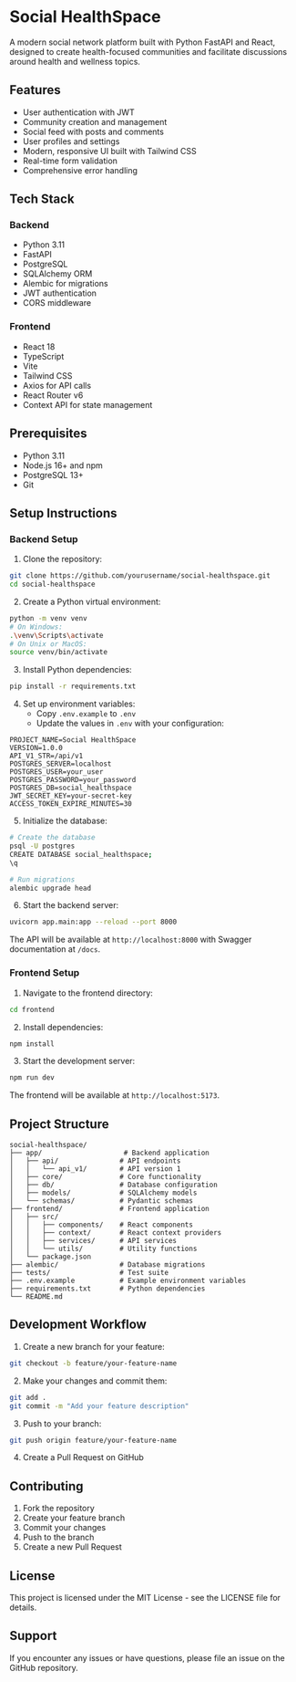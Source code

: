 # Social HealthSpace

A modern social network platform built with Python FastAPI and React, designed to create health-focused communities and facilitate discussions around health and wellness topics.

## Features

- User authentication with JWT
- Community creation and management
- Social feed with posts and comments
- User profiles and settings
- Modern, responsive UI built with Tailwind CSS
- Real-time form validation
- Comprehensive error handling

## Tech Stack

### Backend
- Python 3.11
- FastAPI
- PostgreSQL
- SQLAlchemy ORM
- Alembic for migrations
- JWT authentication
- CORS middleware

### Frontend
- React 18
- TypeScript
- Vite
- Tailwind CSS
- Axios for API calls
- React Router v6
- Context API for state management

## Prerequisites

- Python 3.11
- Node.js 16+ and npm
- PostgreSQL 13+
- Git

## Setup Instructions

### Backend Setup

1. Clone the repository:
```bash
git clone https://github.com/yourusername/social-healthspace.git
cd social-healthspace
```

2. Create a Python virtual environment:
```bash
python -m venv venv
# On Windows:
.\venv\Scripts\activate
# On Unix or MacOS:
source venv/bin/activate
```

3. Install Python dependencies:
```bash
pip install -r requirements.txt
```

4. Set up environment variables:
   - Copy `.env.example` to `.env`
   - Update the values in `.env` with your configuration:
```env
PROJECT_NAME=Social HealthSpace
VERSION=1.0.0
API_V1_STR=/api/v1
POSTGRES_SERVER=localhost
POSTGRES_USER=your_user
POSTGRES_PASSWORD=your_password
POSTGRES_DB=social_healthspace
JWT_SECRET_KEY=your-secret-key
ACCESS_TOKEN_EXPIRE_MINUTES=30
```

5. Initialize the database:
```bash
# Create the database
psql -U postgres
CREATE DATABASE social_healthspace;
\q

# Run migrations
alembic upgrade head
```

6. Start the backend server:
```bash
uvicorn app.main:app --reload --port 8000
```

The API will be available at `http://localhost:8000` with Swagger documentation at `/docs`.

### Frontend Setup

1. Navigate to the frontend directory:
```bash
cd frontend
```

2. Install dependencies:
```bash
npm install
```

3. Start the development server:
```bash
npm run dev
```

The frontend will be available at `http://localhost:5173`.

## Project Structure

```
social-healthspace/
├── app/                    # Backend application
│   ├── api/               # API endpoints
│   │   └── api_v1/        # API version 1
│   ├── core/              # Core functionality
│   ├── db/                # Database configuration
│   ├── models/            # SQLAlchemy models
│   └── schemas/           # Pydantic schemas
├── frontend/              # Frontend application
│   ├── src/
│   │   ├── components/    # React components
│   │   ├── context/       # React context providers
│   │   ├── services/      # API services
│   │   └── utils/         # Utility functions
│   └── package.json
├── alembic/               # Database migrations
├── tests/                 # Test suite
├── .env.example           # Example environment variables
├── requirements.txt       # Python dependencies
└── README.md
```

## Development Workflow

1. Create a new branch for your feature:
```bash
git checkout -b feature/your-feature-name
```

2. Make your changes and commit them:
```bash
git add .
git commit -m "Add your feature description"
```

3. Push to your branch:
```bash
git push origin feature/your-feature-name
```

4. Create a Pull Request on GitHub

## Contributing

1. Fork the repository
2. Create your feature branch
3. Commit your changes
4. Push to the branch
5. Create a new Pull Request

## License

This project is licensed under the MIT License - see the LICENSE file for details.

## Support

If you encounter any issues or have questions, please file an issue on the GitHub repository. 